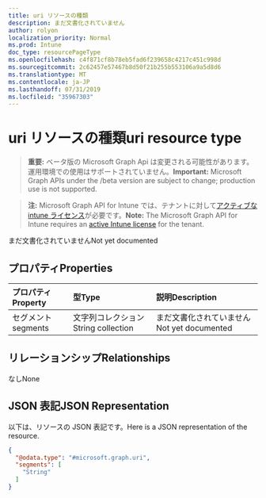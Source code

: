 ```yaml
---
title: uri リソースの種類
description: まだ文書化されていません
author: rolyon
localization_priority: Normal
ms.prod: Intune
doc_type: resourcePageType
ms.openlocfilehash: c4f871cf8b78eb5fad6f239658c4217c451c998d
ms.sourcegitcommit: 2c62457e57467b8d50f21b255b553106a9a5d8d6
ms.translationtype: MT
ms.contentlocale: ja-JP
ms.lasthandoff: 07/31/2019
ms.locfileid: "35967303"
---
```

# <a name="uri-resource-type"></a><span data-ttu-id="e1213-103">uri リソースの種類</span><span class="sxs-lookup"><span data-stu-id="e1213-103">uri resource type</span></span>

> <span data-ttu-id="e1213-104">**重要:** ベータ版の Microsoft Graph Api は変更される可能性があります。運用環境での使用はサポートされていません。</span><span class="sxs-lookup"><span data-stu-id="e1213-104">**Important:** Microsoft Graph APIs under the /beta version are subject to change; production use is not supported.</span></span>

> <span data-ttu-id="e1213-105">**注:** Microsoft Graph API for Intune では、テナントに対して[アクティブな intune ライセンス](https://go.microsoft.com/fwlink/?linkid=839381)が必要です。</span><span class="sxs-lookup"><span data-stu-id="e1213-105">**Note:** The Microsoft Graph API for Intune requires an [active Intune license](https://go.microsoft.com/fwlink/?linkid=839381) for the tenant.</span></span>

<span data-ttu-id="e1213-106">まだ文書化されていません</span><span class="sxs-lookup"><span data-stu-id="e1213-106">Not yet documented</span></span>

## <a name="properties"></a><span data-ttu-id="e1213-107">プロパティ</span><span class="sxs-lookup"><span data-stu-id="e1213-107">Properties</span></span>
|<span data-ttu-id="e1213-108">プロパティ</span><span class="sxs-lookup"><span data-stu-id="e1213-108">Property</span></span>|<span data-ttu-id="e1213-109">型</span><span class="sxs-lookup"><span data-stu-id="e1213-109">Type</span></span>|<span data-ttu-id="e1213-110">説明</span><span class="sxs-lookup"><span data-stu-id="e1213-110">Description</span></span>|
|:---|:---|:---|
|<span data-ttu-id="e1213-111">セグメント</span><span class="sxs-lookup"><span data-stu-id="e1213-111">segments</span></span>|<span data-ttu-id="e1213-112">文字列コレクション</span><span class="sxs-lookup"><span data-stu-id="e1213-112">String collection</span></span>|<span data-ttu-id="e1213-113">まだ文書化されていません</span><span class="sxs-lookup"><span data-stu-id="e1213-113">Not yet documented</span></span>|

## <a name="relationships"></a><span data-ttu-id="e1213-114">リレーションシップ</span><span class="sxs-lookup"><span data-stu-id="e1213-114">Relationships</span></span>
<span data-ttu-id="e1213-115">なし</span><span class="sxs-lookup"><span data-stu-id="e1213-115">None</span></span>

## <a name="json-representation"></a><span data-ttu-id="e1213-116">JSON 表記</span><span class="sxs-lookup"><span data-stu-id="e1213-116">JSON Representation</span></span>
<span data-ttu-id="e1213-117">以下は、リソースの JSON 表記です。</span><span class="sxs-lookup"><span data-stu-id="e1213-117">Here is a JSON representation of the resource.</span></span>
<!-- {
  "blockType": "resource",
  "@odata.type": "microsoft.graph.uri"
}
-->
``` json
{
  "@odata.type": "#microsoft.graph.uri",
  "segments": [
    "String"
  ]
}
```





